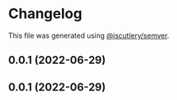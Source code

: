# Changelog

This file was generated using [@jscutlery/semver](https://github.com/jscutlery/semver).

## 0.0.1 (2022-06-29)

## 0.0.1 (2022-06-29)
